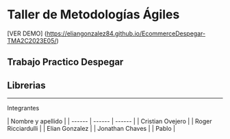 # Taller de Metodologías Ágiles 


[VER DEMO] (https://eliangonzalez84.github.io/EcommerceDespegar-TMA2C2023E05/)

## Trabajo Practico Despegar

## Librerias
___
Integrantes

| Nombre y apellido |
| ------ | ------ | ------ |
| Cristian Ovejero |
| Roger Ricciardulli |
| Elian Gonzalez |
| Jonathan Chaves |
| Pablo |